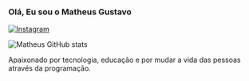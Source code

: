 ### Olá, Eu sou o Matheus Gustavo

[![Instagram](https://img.shields.io/badge/Instagram-E4405F?style=for-the-badge&logo=instagram&logoColor=white)](https://www.instagram.com/matheus_gli)

![Matheus GitHub stats](https://github-readme-stats.vercel.app/api?username=matheus152523&show_icons=true&theme=dracula&count_private=true)

Apaixonado por tecnologia, educação e por mudar a vida das pessoas através da programação.

